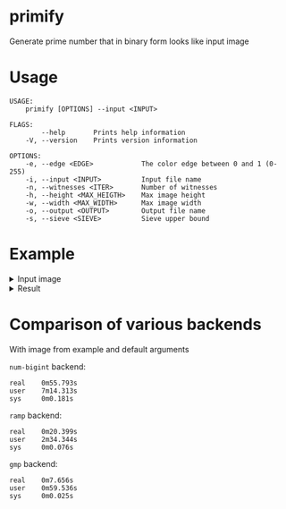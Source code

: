 # primify 
Generate prime number that in binary form looks like input image

# Usage
```
USAGE:
    primify [OPTIONS] --input <INPUT>

FLAGS:
        --help       Prints help information
    -V, --version    Prints version information

OPTIONS:
    -e, --edge <EDGE>            The color edge between 0 and 1 (0-255)
    -i, --input <INPUT>          Input file name
    -n, --witnesses <ITER>       Number of witnesses
    -h, --height <MAX_HEIGTH>    Max image height
    -w, --width <MAX_WIDTH>      Max image width
    -o, --output <OUTPUT>        Output file name
    -s, --sieve <SIEVE>          Sieve upper bound
```
# Example  
<details>
 <summary>Input image</summary>
<img src="http://weclipart.com/gimg/09DD4290286C46E3/RiGG4rR9T.png"/>
</details>

<details>
 <summary>Result</summary>
00000000000000000000000000000000000000000000000000000000000
00000000000000000000000000000000000000000000000000000000000
00000000000000000000000000000000000000000000000000000000000
00000000000000000000000000000000000000000000000000000000000
00000000000000000000000000000000000000000000000000000000000
00000000000000000000000000000000000000000000000000000000000
00000000000000000000000000000000000000000000000000000000000
00000000000000000000000000000000000000000000000000000000000
00000000000001000000000000000001000000000000000000000000000
00000000000000110000000000000110000000000000000000000000000
00000000000000111000000000001110000000000000000000000000000
00000000000001111111111111111111000000000000000000000000000
00000000000000111110000000111110000000000000000000000000000
00000000000000110000000000011111000000000000000000000000000
00000000000001000000000000001111000000000000000000000000000
00000000000010000000000000000111100000000000000000000000000
00000000000010000001100011000011100000000000000000000000000
00000000000100000011100011100000010000000000000000000000000
00000000000100001111100011111000010000000111110000000000000
00000000000000011111100011111100000000001111111000000000000
00000000001000110111100011110110001000001111111100000000000
00000000001100110001000001000110011000001111111100000000000
00000000000100111110001000111110011000001111111110000000000
00000000001100111110100010111110011000011111111110000000000
00000000000010001100000000011000100000011111111110000000000
00000000000000100000000000000010000000011111111110000000000
00000000000000100000000000000011000001111111111110000000000
00000000000001000000000000000001000001111111111110000000000
00000000000001000000000000000001000011111111111110000000000
00000000000001000000000000010001000011111111111110000000000
00000000000010000100000000100000100111111111111100000000000
00000000000010000010100010000000101111111111111110000000000
00000000000010000000000111000000111111111111111100000000000
00000000000010000001000010000000111111111111111100000000000
00000000000010000000001000000000111111111111111000000000000
00000000000010000000010000000000111111111111110000000000000
00000000000010000000000000000000111111111111100000000000000
00000000000010000000000000000000111111111111100000000000000
00000000000010000000000000000000111111111000000000000000000
00000000000010000000000000000000100000000000000000000000000
00000000000001111111111111111111000000000000000000000000000
00000000000000000000000000000000000000000000000000000000000
00000000000000000000000000000000000000000000000000000000000
00000000000000000000000000000000000000000000000000000000000
00000000000000000000000000000000000000000000000000000000000
00000000000000000000000000000000000000000000000000000000000
00000000000000000000000000000000000000000000000000000000000
00000000000000000000000000000000000000000000000000000000000
00000000000000000000000000110100000000000000000000111010101
</details>

# Comparison of various backends
With  image from example and default arguments

`num-bigint` backend:
```
real    0m55.793s
user    7m14.313s
sys     0m0.181s
```

`ramp` backend:
```
real    0m20.399s
user    2m34.344s
sys     0m0.076s
```

`gmp` backend:
```
real    0m7.656s
user    0m59.536s
sys     0m0.025s
```
